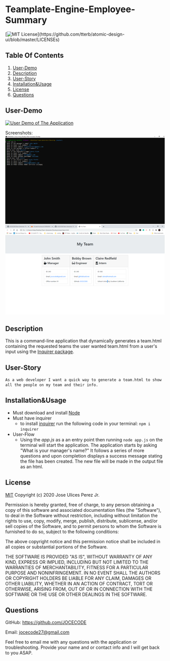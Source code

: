# Teamplate-Engine-Employee-Summary

[![MIT License](https://img.shields.io/apm/l/atomic-design-ui.svg?)](https://github.com/tterb/atomic-design-ui/blob/master/LICENSEs)

## Table Of Contents

1. [User-Demo](#User-Demo)
1. [Description](#Description)
1. [User-Story](#User-Story)
1. [Installation&Usage](#Installation&Usage)
1. [License](#License)
1. [Questions](#Questions)

## User-Demo

[![User Demo of The Application](http://img.youtube.com/vi/ZSwRZUvwkek/0.jpg)](http://www.youtube.com/watch?v=ZSwRZUvwkek "(click to watch the YouTube video)")

Screenshots:
![screenshots](.\Develop\screenshots\Screenshots(2).png "Screenshot Of User Demo")
![screenshots](.\Develop\screenshots\Screenshots(3).png "Screenshot Of User Demo")

## Description

This is a command-line application that dynamically generates a team.html containing the requested teams the user wanted team.html from a user's input using the [Inquirer package](https://www.npmjs.com/package/inquirer).

## User-Story

```
As a web developer I want a quick way to generate a team.html to show all the people on my team and their info.
```

## Installation&Usage

- Must download and install [Node](https://nodejs.org/en/download/)
- Must have inquirer
  - to install [inquirer](https://www.npmjs.com/package/inquirer#installation) run the following code in your terminal:
    `npm i inquirer`
- User-Flow
  - Using the _app.js_ as a an entry point then running `node app.js` on the terminal will start the application. The application starts by asking "What is your manager's name?" It follows a series of more questions and upon completion displays a success message stating the file has been created. The new file will be made in the output file as an html.

## License

[MIT](https://choosealicense.com/licenses/mit/) Copyright (c) 2020 Jose Ulices Perez Jr.

Permission is hereby granted, free of charge, to any person obtaining a copy
of this software and associated documentation files (the "Software"), to deal
in the Software without restriction, including without limitation the rights
to use, copy, modify, merge, publish, distribute, sublicense, and/or sell
copies of the Software, and to permit persons to whom the Software is
furnished to do so, subject to the following conditions:

The above copyright notice and this permission notice shall be included in all
copies or substantial portions of the Software.

THE SOFTWARE IS PROVIDED "AS IS", WITHOUT WARRANTY OF ANY KIND, EXPRESS OR
IMPLIED, INCLUDING BUT NOT LIMITED TO THE WARRANTIES OF MERCHANTABILITY,
FITNESS FOR A PARTICULAR PURPOSE AND NONINFRINGEMENT. IN NO EVENT SHALL THE
AUTHORS OR COPYRIGHT HOLDERS BE LIABLE FOR ANY CLAIM, DAMAGES OR OTHER
LIABILITY, WHETHER IN AN ACTION OF CONTRACT, TORT OR OTHERWISE, ARISING FROM,
OUT OF OR IN CONNECTION WITH THE SOFTWARE OR THE USE OR OTHER DEALINGS IN THE
SOFTWARE.


## Questions

GitHub: https://github.com/JOCECODE

Email: jocecode27@gmail.com

Feel free to email me with any questions with the application or troubleshooting. Provide your name and or contact info and I will get back to you ASAP.
